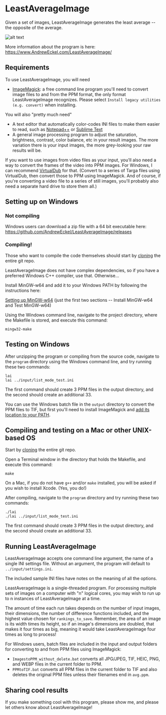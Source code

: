 # LeastAverageImage
Given a set of images, LeastAverageImage generates the least average -- the opposite of the average.

![alt text](https://www.AndrewEckel.com/LeastAverageImage/airplane009_aaaa.jpg)

More information about the program is here: https://www.AndrewEckel.com/LeastAverageImage/

## Requirements
To use LeastAverageImage, you will need
- [ImageMagick](https://imagemagick.org/): a free command line program you'll need to convert image files to and from the PPM format, the only format LeastAverageImage recognizes. Please select `Install legacy utilities (e.g. convert)` when installing.

You will also "pretty much need"
- A text editor that automatically color-codes INI files to make them easier to read, such as [Notepad++](https://notepad-plus-plus.org/downloads/) or [Sublime Text](https://www.sublimetext.com/)
- A general image processing program to adjust the saturation, brightness, contrast, color balance, etc in your result images.  The more variation there is your input images, the more grey-looking your raw results will be.

If you want to use images from video files as your input, you'll also need a way to convert the frames of the video into PPM images.  For Windows, I can recommend [VirtualDub](https://www.virtualdub.org/) for that.  (Convert to a series of Targa files using VirtualDub, then convert those to PPM using ImageMagick.  And of course, if you're converting a video file to a series of still images, you'll probably also need a separate hard drive to store them all.)

## Setting up on Windows

### Not compiling

Windows users can download a zip file with a 64 bit executable here:
https://github.com/AndrewEckel/LeastAverageImage/releases

### Compiling!

Those who want to compile the code themselves should start by [cloning](https://docs.github.com/en/repositories/creating-and-managing-repositories/cloning-a-repository) the entire git repo.

LeastAverageImage does not have complex dependencies, so if you have a preferred Windows C++ compiler, use that.  Otherwise...

Install MinGW-w64 and add it to your Windows PATH by following the instructions here:

[Setting up MinGW-w64](https://www.eclipse.org/4diac/documentation/html/installation/minGW.html) (just the first two sections -- Install MinGW-w64 and Test MinGW-w64)

Using the Windows command line, navigate to the project directory, where the Makefile is stored, and execute this command:
```
mingw32-make
```
## Testing on Windows

After unzipping the program or compiling from the source code, navigate to the `program` directory using the Windows command line, and try running these two commands:

```
lai
lai ../input/list_mode_test.ini
```

The first command should create 3 PPM files in the output directory, and the second should create an additional 33.

You can use the Windows batch file in the `output` directory to convert the PPM files to TIF, but first you'll need to install ImageMagick and [add its location to your PATH](https://helpdeskgeek.com/windows-10/add-windows-path-environment-variable/).

## Compiling and testing on a Mac or other UNIX-based OS

Start by [cloning](https://docs.github.com/en/repositories/creating-and-managing-repositories/cloning-a-repository) the entire git repo.

Open a Terminal window in the directory that holds the Makefile, and execute this command:
```
make
```
On a Mac, if you do not have `g++` and/or `make` installed, you will be asked if you wish to install Xcode. (Yes, you do!)

After compiling, navigate to the `program` directory and try running these two commands:
```
./lai
./lai ../input/list_mode_test.ini
```
The first command should create 3 PPM files in the output directory, and the second should create an additional 33.

## Running LeastAverageImage

LeastAverageImage accepts one command line argument, the name of a single INI settings file.  Without an argument, the program will default to `../input/settings.ini`.

The included sample INI files have notes on the meaning of all the options.

LeastAverageImage is a single-threaded program.  For processing multiple sets of images on a computer with "n" logical cores, you may wish to run up to n instances of LeastAverageImage at a time.

The amount of time each run takes depends on the number of input images, their dimensions, the number of difference functions included, and the highest value chosen for `rankings_to_save`. Remember, the area of an image is its width times its height, so if an image's dimensions are doubled, that makes it four times as big, meaning it would take LeastAverageImage four times as long to process!

For Windows users, batch files are included in the input and output folders for converting to and from PPM files using ImageMagick:
- `ImagestoPPM_without_delete.bat` converts all JPG/JPEG, TIF, HEIC, PNG, and WEBP files in the current folder to PPM.
- `PPMtoTIF.bat` converts all PPM files in the current folder to TIF and also deletes the original PPM files unless their filenames end in `avg.ppm`.

## Sharing cool results

If you make something cool with this program, please show me, and please let others know about LeastAverageImage!
